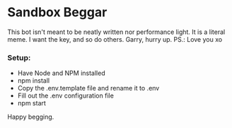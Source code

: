 # Sandbox Beggar
This bot isn't meant to be neatly written nor performance light. It is a literal meme. I want the key, and so do others. Garry, hurry up.
PS.: Love you xo

### Setup:

- Have Node and NPM installed
- npm install
- Copy the .env.template file and rename it to .env
- Fill out the .env configuration file
- npm start

Happy begging.
